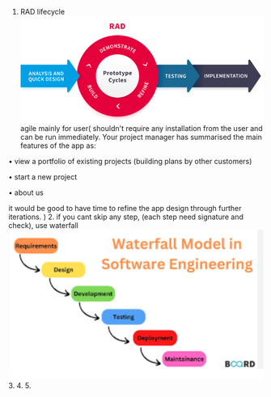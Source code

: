 1. RAD lifecycle
 ![alt text](image.png)
 agile
mainly for user(
    shouldn't require any installation from the user and can be run immediately. 
    Your project manager has summarised the main features of the app as:

•  view a portfolio of existing projects (building plans by other customers)

•  start a new project

•  about us

 it would be good to have time to refine the app design through further iterations.
)
2. if you cant skip any step, (each step need signature and check), use waterfall
![alt text](image-1.png)
3.
4.
5.